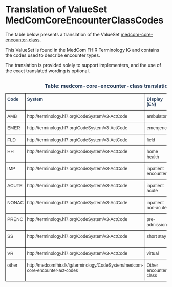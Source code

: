 # Translation of ValueSet MedComCoreEncounterClassCodes
The table below presents a translation of the ValueSet [medcom-core-encounter-class](https://medcomfhir.dk/ig/terminology/ValueSet-medcom-core-encounter-class.html).  

This ValueSet is found in the MedCom FHIR Terminology IG and contains the codes used to describe encounter types.

The translation is provided solely to support implementers, and the use of the exact translated wording is optional.

<style type="text/css">
.tg  {border-collapse:collapse;border-spacing:0; width:100%;}
.tg td{border-color:black;border-style:solid;border-width:1px;font-family:Arial, sans-serif;font-size:14px;
  overflow:hidden;padding:10px 5px;word-break:normal;}
.tg th{border-color:black;border-style:solid;border-width:1px;font-family:Arial, sans-serif;font-size:14px;
  font-weight:normal;overflow:hidden;padding:10px 5px;word-break:normal;}
.tg .tg-ippy{border-color:#000000;color:#2c415c;text-align:left;vertical-align:top}
.tg .tg-ztr9{border-color:#000000;color:#2c415c;font-weight:bold;text-align:left;vertical-align:top}
.tg .tg-1ady{background-color:#9dbad7;border-color:#000000;color:#333333;text-align:left;vertical-align:top}
.tg .tg-on52{border-color:#000000;color:#333333;text-align:left;vertical-align:top}
</style>
<div style="overflow-x:auto;">
<table class="tg" id="TabEncounterClass">
<caption style="color:#2c415c;font-weight:bold">Table: medcom-core-encounter-class translations</caption>
<thead>
  <tr>
    <th class="tg-ippy"><b>Code</b></th>
    <th class="tg-ippy"><b>System</b></th>
    <th class="tg-ippy"><b>Display (EN)</b></th>
    <th class="tg-ippy"><b>Danish</b></th>
  </tr>
</thead>
<tbody>
  <tr>
    <td class="tg-on52">AMB</td>
    <td class="tg-on52">http://terminology.hl7.org/CodeSystem/v3-ActCode</td>
    <td class="tg-on52">ambulatory</td>
    <td class="tg-on52">Ambulant</td>
  </tr>
  <tr>
    <td class="tg-on52">EMER</td>
    <td class="tg-on52">http://terminology.hl7.org/CodeSystem/v3-ActCode</td>
    <td class="tg-on52">emergency</td>
    <td class="tg-on52">Akut ambulant</td>
  </tr>
  <tr>
    <td class="tg-on52">FLD</td>
    <td class="tg-on52">http://terminology.hl7.org/CodeSystem/v3-ActCode</td>
    <td class="tg-on52">field</td>
    <td class="tg-on52">Felt</td>
  </tr>
  <tr>
    <td class="tg-on52">HH</td>
    <td class="tg-on52">http://terminology.hl7.org/CodeSystem/v3-ActCode</td>
    <td class="tg-on52">home health</td>
    <td class="tg-on52">Hjemmebehandling</td>
  </tr>
  <tr>
    <td class="tg-on52">IMP</td>
    <td class="tg-on52">http://terminology.hl7.org/CodeSystem/v3-ActCode</td>
    <td class="tg-on52">inpatient encounter</td>
    <td class="tg-on52">Indlæggelse</td>
  </tr>
  <tr>
    <td class="tg-on52">ACUTE</td>
    <td class="tg-on52">http://terminology.hl7.org/CodeSystem/v3-ActCode</td>
    <td class="tg-on52">inpatient acute</td>
    <td class="tg-on52">Akut indlæggelse</td>
  </tr>
  <tr>
    <td class="tg-on52">NONAC</td>
    <td class="tg-on52">http://terminology.hl7.org/CodeSystem/v3-ActCode</td>
    <td class="tg-on52">inpatient non-acute</td>
    <td class="tg-on52">Ikke-akut indlæggelse</td>
  </tr>
  <tr>
    <td class="tg-on52">PRENC</td>
    <td class="tg-on52">http://terminology.hl7.org/CodeSystem/v3-ActCode</td>
    <td class="tg-on52">pre-admission</td>
    <td class="tg-on52">Planlagt indlæggelse</td>
  </tr>
  <tr>
    <td class="tg-on52">SS</td>
    <td class="tg-on52">http://terminology.hl7.org/CodeSystem/v3-ActCode</td>
    <td class="tg-on52">short stay</td>
    <td class="tg-on52">Kortvarig indlæggelse</td>
  </tr>
  <tr>
    <td class="tg-on52">VR</td>
    <td class="tg-on52">http://terminology.hl7.org/CodeSystem/v3-ActCode</td>
    <td class="tg-on52">virtual</td>
    <td class="tg-on52">Virtuel</td>
  </tr>
  <tr>
    <td class="tg-on52">other</td>
    <td class="tg-on52">http://medcomfhir.dk/ig/terminology/CodeSystem/medcom-core-encounter-act-codes</td>
    <td class="tg-on52">Other encounter class</td>
    <td class="tg-on52">Andet</td>
  </tr>
</tbody>
</table>
</div>
